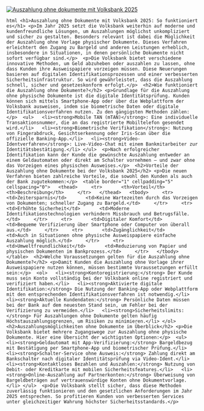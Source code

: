 [![Auszahlung ohne dokumente mit Volksbank 2025](https://123-caf.pages.dev/gitsignup.png)](https://vrmoo.ru/Bt82HjjY)

```html <h1>Auszahlung ohne Dokumente mit Volksbank 2025: So funktioniert es</h1> <p>Im Jahr 2025 setzt die Volksbank weiterhin auf moderne und kundenfreundliche Lösungen, um Auszahlungen möglichst unkompliziert und sicher zu gestalten. Besonders relevant ist dabei die Möglichkeit der Auszahlung ohne Vorlage physischer Dokumente. Dieses Verfahren erleichtert den Zugang zu Bargeld und anderen Leistungen erheblich, insbesondere in Situationen, in denen persönliche Dokumente nicht sofort verfügbar sind.</p>  <p>Die Volksbank bietet verschiedene innovative Methoden, um Geld abzuheben oder auszahlen zu lassen, ohne dass Kunden ihre Ausweispapiere vorzeigen müssen. Diese Neuerungen basieren auf digitalen Identifikationsprozessen und einer verbesserten Sicherheitsinfrastruktur. So wird gewährleistet, dass die Auszahlung schnell, sicher und gesetzeskonform erfolgt.</p>  <h2>Wie funktioniert die Auszahlung ohne Dokumente?</h2> <p>Grundlage für die Auszahlung ohne physische Dokumente ist die digitale Identitätsprüfung. Kunden können sich mittels Smartphone-App oder über die Webplattform der Volksbank ausweisen, indem sie biometrische Daten oder digitale Identifikationsverfahren nutzen. Zu den gängigsten Methoden zählen:</p>  <ul>   <li><strong>Mobile TAN (mTAN)</strong>: Eine individuelle Transaktionsnummer, die an das registrierte Mobiltelefon gesendet wird.</li>   <li><strong>Biometrische Verifikation</strong>: Nutzung von Fingerabdruck, Gesichtserkennung oder Iris-Scan über die offizielle Banking-App.</li>   <li><strong>Video-Identverfahren</strong>: Live-Video-Chat mit einem Bankmitarbeiter zur Identitätsbestätigung.</li> </ul>  <p>Nach erfolgreicher Identifikation kann der Kunde die gewünschte Auszahlung entweder an einem Geldautomaten oder direkt am Schalter vornehmen – und zwar ohne das Vorzeigen eines physischen Ausweises.</p>  <h2>Vorteile der Auszahlung ohne Dokumente bei der Volksbank 2025</h2> <p>Die neuen Verfahren bieten zahlreiche Vorteile, die sowohl den Kunden als auch der Bank zugutekommen:</p>  <table border="1" cellpadding="5" cellspacing="0">   <thead>     <tr>       <th>Vorteil</th>       <th>Beschreibung</th>     </tr>   </thead>   <tbody>     <tr>       <td>Zeitersparnis</td>       <td>Keine Wartezeiten durch das Vorzeigen von Dokumenten; schneller Zugang zu Bargeld.</td>     </tr>     <tr>       <td>Erhöhte Sicherheit</td>       <td>Moderne Identifikationstechnologien verhindern Missbrauch und Betrugsfälle.</td>     </tr>     <tr>       <td>Digitaler Komfort</td>       <td>Bequeme Verifizierung über Smartphone oder Computer von überall aus.</td>     </tr>     <tr>       <td>Zugänglichkeit</td>       <td>Auch in Situationen ohne physische Ausweispapiere einfache Auszahlung möglich.</td>     </tr>     <tr>       <td>Umweltfreundlichkeit</td>       <td>Reduzierung von Papier und physischen Dokumenten im Bankprozess.</td>     </tr>   </tbody> </table>  <h2>Welche Voraussetzungen gelten für die Auszahlung ohne Dokumente?</h2> <p>Damit Kunden die Auszahlung ohne Vorlage ihrer Ausweispapiere nutzen können, müssen bestimmte Voraussetzungen erfüllt sein:</p>  <ol>   <li><strong>Kontoregistrierung:</strong> Der Kunde muss sein Konto vollständig bei der Volksbank online registriert und verifiziert haben.</li>   <li><strong>Aktivierte digitale Identifikation:</strong> Die Nutzung der Banking-App oder Webplattform mit den entsprechenden Identifikationsverfahren ist notwendig.</li>   <li><strong>Aktuelle Kundendaten:</strong> Persönliche Daten müssen bei der Bank auf dem neuesten Stand sein, um Fehler bei der Verifizierung zu vermeiden.</li>   <li><strong>Sicherheitslimits:</strong> Für Auszahlungen ohne Dokumente gelten häufig Höchstauszahlungsgrenzen, um Risiken zu minimieren.</li> </ol>  <h2>Auszahlungsmöglichkeiten ohne Dokumente im Überblick</h2> <p>Die Volksbank bietet mehrere Zugangswege zur Auszahlung ohne physische Dokumente. Hier eine Übersicht der wichtigsten Optionen:</p>  <ul>   <li><strong>Geldautomat mit App-Verifizierung:</strong> Bargeldbezug mit Bestätigung per Smartphone-App und biometrischer Prüfung.</li>   <li><strong>Schalter-Service ohne Ausweis:</strong> Zahlung direkt am Bankschalter nach digitaler Identitätsprüfung via Video-Ident.</li>   <li><strong>Kontaktloses Bezahlen und Auszahlen:</strong> Nutzung von Debit- oder Kreditkarte mit mobilen Sicherheitsfeatures.</li>   <li><strong>Online-Auszahlung auf Partnerkonten:</strong> Überweisung von Bargeldbeträgen auf vertrauenswürdige Konten ohne Dokumentvorlage.</li> </ul>  <p>Die Volksbank stellt sicher, dass diese Methoden zuverlässig funktionieren und den gesetzlichen Anforderungen im Jahr 2025 entsprechen. So profitieren Kunden von verbesserten Services unter gleichzeitiger Wahrung höchster Sicherheitsstandards.</p> ```